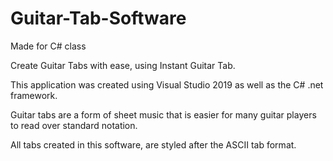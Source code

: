 # Guitar-Tab-Software
Made for C# class


Create Guitar Tabs with ease, using Instant Guitar Tab.

This application was created using Visual Studio 2019 as well as the C# .net framework.

Guitar tabs are a form of sheet music that is easier for many guitar players to read over standard notation.

All tabs created in this software, are styled after the ASCII tab format.

